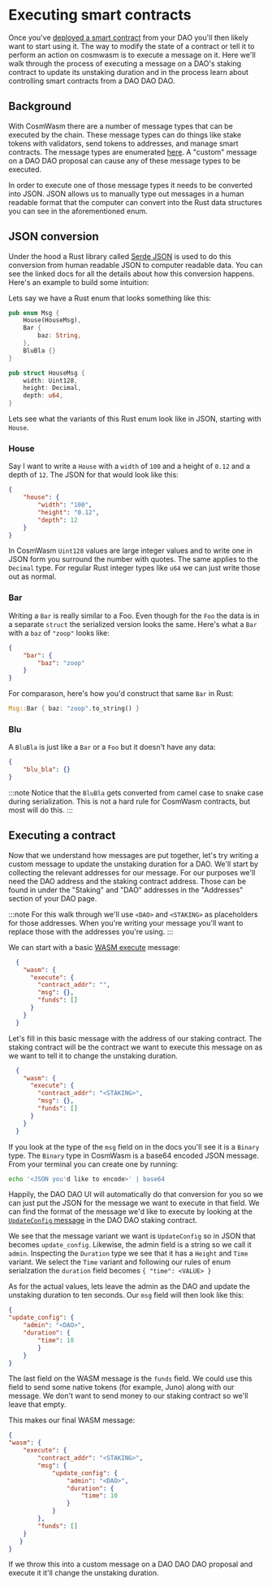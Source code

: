 # Executing smart contracts

Once you've [deployed a smart contract](./contract-deployment.md) from
your DAO you'll then likely want to start using it. The way to modify
the state of a contract or tell it to perform an action on cosmwasm is
to execute a message on it. Here we'll walk through the process of
executing a message on a DAO's staking contract to update its
unstaking duration and in the process learn about controlling smart
contracts from a DAO DAO DAO.

## Background

With CosmWasm there are a number of message types that can be executed
by the chain. These message types can do things like stake tokens with
validators, send tokens to addresses, and manage smart contracts. The
message types are enumerated
[here](https://docs.rs/cosmwasm-std/latest/cosmwasm_std/enum.CosmosMsg.html). A
"custom" message on a DAO DAO proposal can cause any of these message
types to be executed.

In order to execute one of those message types it needs to be
converted into JSON. JSON allows us to manually type out messages in a
human readable format that the computer can convert into the Rust
data structures you can see in the aforementioned enum.

## JSON conversion

Under the hood a Rust library called [Serde
JSON](https://docs.serde.rs/serde_json/) is used to do this conversion
from human readable JSON to computer readable data. You can see the
linked docs for all the details about how this conversion
happens. Here's an example to build some intuition:

Lets say we have a Rust enum that looks something like this:

```rust
pub enum Msg {
	House(HouseMsg),
	Bar {
	    baz: String,
	},
	BluBla {}
}

pub struct HouseMsg {
	width: Uint128,
	height: Decimal,
	depth: u64,
}
```

Lets see what the variants of this Rust enum look like in JSON,
starting with `House`.

### House

Say I want to write a `House` with a `width` of `100` and a height of
`0.12` and a depth of `12`. The JSON for that would look like this:

```json
{
	"house": {
		"width": "100",
		"height": "0.12",
		"depth": 12
	}
}
```

In CosmWasm `Uint128` values are large integer values and to write one
in JSON form you surround the number with quotes. The same applies to
the `Decimal` type. For regular Rust integer types like `u64` we can
just write those out as normal.

### Bar

Writing a `Bar` is really similar to a Foo. Even though for the `Foo`
the data is in a separate `struct` the serialized version looks the
same. Here's what a `Bar` with a `baz` of `"zoop"` looks like:

```json
{
	"bar": {
		"baz": "zoop"
	}
}
```

For comparason, here's how you'd construct that same `Bar` in Rust:

```rust
Msg::Bar { baz: "zoop".to_string() }
```

### Blu

A `BluBla` is just like a `Bar` or a `Foo` but it doesn't have any data:

```json
{
	"blu_bla": {}
}
```

:::note
Notice that the `BluBla` gets converted from camel case to snake case
during serialization. This is not a hard rule for CosmWasm contracts,
but most will do this.
:::

## Executing a contract

Now that we understand how messages are put together, let's try
writing a custom message to update the unstaking duration for a
DAO. We'll start by collecting the relevant addresses for our
message. For our purposes we'll need the DAO address and the staking
contract address. Those can be found in under the "Staking" and "DAO"
addresses in the "Addresses" section of your DAO page.

:::note
For this walk through we'll use `<DAO>` and `<STAKING>` as placeholders
for those addresses. When you're writing your message you'll want to
replace those with the addresses you're using.
:::

We can start with a basic [WASM
execute](https://docs.rs/cosmwasm-std/latest/cosmwasm_std/enum.WasmMsg.html)
message:

```json
  {
    "wasm": {
      "execute": {
        "contract_addr": "",
        "msg": {},
        "funds": []
      }
    }
  }
```

Let's fill in this basic message with the address of our staking
contract. The staking contract will be the contract we want to execute
this message on as we want to tell it to change the unstaking
duration.

```json
  {
    "wasm": {
      "execute": {
        "contract_addr": "<STAKING>",
        "msg": {},
        "funds": []
      }
    }
  }
```

If you look at the type of the `msg` field on in the docs you'll see
it is a `Binary` type. The `Binary` type in CosmWasm is a base64
encoded JSON message. From your terminal you can create one by running:

```bash
echo '<JSON you'd like to encode>' | base64
```

Happily, the DAO DAO UI will automatically do that conversion for you
so we can just put the JSON for the message we want to execute in that
field. We can find the format of the message we'd like to execute by
looking at the [`UpdateConfig`
message](https://github.com/DA0-DA0/dao-contracts/blob/2c7bc83eeb5f9a882ec36e442a1c8fdb6e3f90c6/contracts/stake-cw20/src/msg.rs#L25-L28)
in the DAO DAO staking contract.

We see that the message variant we want is `UpdateConfig` so in JSON
that becomes `update_config`. Likewise, the admin field is a string so
we call it `admin`. Inspecting the `Duration` type we see that it has
a `Height` and `Time` variant. We select the `Time` variant and
following our rules of enum serialzation the `duration` field becomes
`{ "time": <VALUE> }`

As for the actual values, lets leave the admin as the DAO and update
the unstaking duration to ten seconds. Our `msg` field will then look
like this:

```json
{
"update_config": {
	"admin": "<DAO>",
	"duration": {
		"time": 10
		}
	}
}
```

The last field on the WASM message is the `funds` field. We could use
this field to send some native tokens (for example, Juno) along with
our message. We don't want to send money to our staking contract so
we'll leave that empty.

This makes our final WASM message:

```json
{
"wasm": {
	"execute": {
		"contract_addr": "<STAKING>",
		"msg": {
			"update_config": {
				"admin": "<DAO>",
				"duration": {
					"time": 10
				}
			}
		},
		"funds": []
	}
   }
}
```

If we throw this into a custom message on a DAO DAO DAO proposal and
execute it it'll change the unstaking duration.
